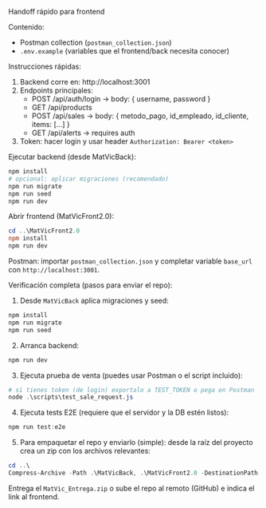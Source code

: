 Handoff rápido para frontend

Contenido:
- Postman collection (`postman_collection.json`)
- `.env.example` (variables que el frontend/back necesita conocer)

Instrucciones rápidas:
1. Backend corre en: http://localhost:3001
2. Endpoints principales:
   - POST /api/auth/login -> body: { username, password }
   - GET /api/products
   - POST /api/sales -> body: { metodo_pago, id_empleado, id_cliente, items: [...] }
   - GET /api/alerts -> requires auth
3. Token: hacer login y usar header `Authorization: Bearer <token>`

Ejecutar backend (desde MatVicBack):

```powershell
npm install
# opcional: aplicar migraciones (recomendado)
npm run migrate
npm run seed
npm run dev
```

Abrir frontend (MatVicFront2.0):
```powershell
cd ..\MatVicFront2.0
npm install
npm run dev
```

Postman: importar `postman_collection.json` y completar variable `base_url` con `http://localhost:3001`.

Verificación completa (pasos para enviar el repo):
1. Desde `MatVicBack` aplica migraciones y seed:

```powershell
npm install
npm run migrate
npm run seed
```

2. Arranca backend:

```powershell
npm run dev
```

3. Ejecuta prueba de venta (puedes usar Postman o el script incluido):

```powershell
# si tienes token (de login) exportalo a TEST_TOKEN o pega en Postman
node .\scripts\test_sale_request.js
```

4. Ejecuta tests E2E (requiere que el servidor y la DB estén listos):

```powershell
npm run test:e2e
```

5. Para empaquetar el repo y enviarlo (simple): desde la raíz del proyecto crea un zip con los archivos relevantes:

```powershell
cd ..\
Compress-Archive -Path .\MatVicBack, .\MatVicFront2.0 -DestinationPath MatVic_Entrega.zip
```

Entrega el `MatVic_Entrega.zip` o sube el repo al remoto (GitHub) e indica el link al frontend.
